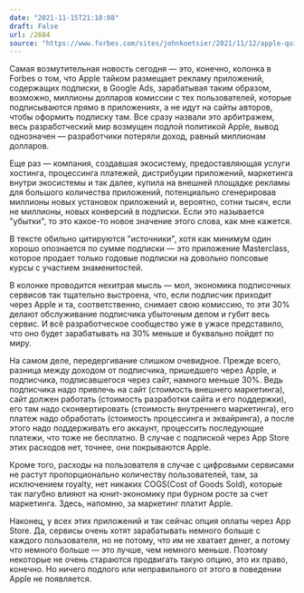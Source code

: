 ```yaml
---
date: "2021-11-15T21:10:08"
draft: False
url: /2684
source: "https://www.forbes.com/sites/johnkoetsier/2021/11/12/apple-quietly-buying-ads-via-google-for-high-value-subscription-apps-to-capture-app-publisher-revenue/?sh=25318d301b52"
---
```


Самая возмутительная новость сегодня — это, конечно, колонка в Forbes о том, что Apple тайком размещает рекламу приложений, содержащих подписки, в Google Ads, зарабатывая таким образом, возможно, миллионы долларов комиссии с тех пользователей, которые подписываются прямо в приложениях, а не идут на сайты авторов, чтобы оформить подписку там. Все сразу назвали это арбитражем, весь разработческий мир возмущен подлой политикой Apple, вывод однозначен — разработчики потеряли доход, равный миллионам долларов. 

Еще раз — компания, создавшая экосистему, предоставляющая услуги хостинга, процессинга платежей, дистрибуции приложений, маркетинга внутри экосистемы и так далее, купила на внешней площадке рекламы для большого количества приложений, потенциально сгенерировав миллионы новых установок приложений и, вероятно, сотни тысяч, если не миллионы, новых конверсий в подписки. Если это называется "убытки", то это какое-то новое значение этого слова, как мне кажется. 

В тексте обильно цитируются "источники", хотя как минимум один хорошо опознается по сумме подписки — это приложение Masterclass, которое продает только годовые подписки на довольно попсовые курсы с участием знаменитостей. 

В колонке проводится нехитрая мысль — мол, экономика подписочных сервисов так тщательно выстроена, что, если подписчик приходит через Apple и та, соответственно, снимает свою комиссию, то эти 30% делают обслуживание подписчика убыточным делом и губит весь сервис. И всё разработческое сообщество уже в ужасе представило, что оно будет зарабатывать на 30% меньше и буквально пойдет по миру.

На самом деле, передергивание слишком очевидное. Прежде всего, разница между доходом от подписчика, пришедшего через Apple, и подписчика, подписавшегося через сайт, намного меньше 30%. Ведь подписчика надо привлечь на сайт (стоимость внешнего маркетинга), сайт должен работать (стоимость разработки сайта и его поддержки), его там надо сконвертировать (стоимость внутреннего маркетинга), его платеж надо обработать (стоимость процессинга и эквайринга), а после этого надо поддерживать его аккаунт, процессить последующие платежи, что тоже не бесплатно. В случае с подпиской через App Store этих расходов нет, точнее, они покрываются Apple.

Кроме того, расходы на пользователя в случае с цифровыми сервисами не растут пропорционально количеству пользователей, там, за исключением royalty, нет никаких COGS(Cost of Goods Sold), которые так пагубно влияют на юнит-экономику при бурном росте за счет маркетинга. Здесь, напомню, за маркетинг платит Apple. 

Наконец, у всех этих приложений и так сейчас опция оплаты через App Store. Да, сервисы очень хотят зарабатывать немного больше с каждого пользователя, но не потому, что им не хватает денег, а потому что немного больше — это лучше, чем немного меньше. Поэтому некоторые не очень стараются продвигать такую опцию, это их право, конечно. Но ничего подлого или неправильного от этого в поведении Apple не появляется.
